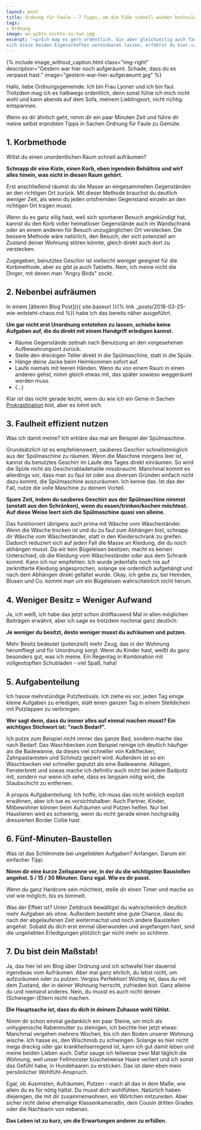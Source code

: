 ```yaml
---
layout: post
title: Ordnung für Faule – 7 Tipps, um die Füße schnell wieder hochzulegen
tags:
- Ordnung
image: wo-gibts-nichts-zu-tun.jpg
excerpt: "<p>Ich mag es gern ordentlich, bin aber gleichzeitig auch faul. Wie
sich diese beiden Eigenschaften vereinbaren lassen, erfährst du hier.</p>"
---
```


{% include image_without_caption.html
  class="img-right"
  description="Gestern war hier noch aufgeräumt. Schade, dass du es verpasst hast."
  image="gestern-war-hier-aufgeraeumt.jpg"
%}

Hallo, liebe Ordnungsgemeinde. Ich bin Frau Lyoner und ich bin faul.
Trotzdem mag ich es halbwegs ordentlich, denn sonst fühle ich mich nicht wohl
und kann abends auf dem Sofa, meinem Lieblingsort, nicht richtig entspannen.

Wenn es dir ähnlich geht, nimm dir ein paar Minuten Zeit und führe dir meine
selbst erprobten Tipps in Sachen Ordnung für Faule zu Gemüte.

## 1. Korbmethode

Willst du einen unordentlichen Raum schnell aufräumen?

**Schnapp dir eine Kiste, einen Korb, eben irgendein Behältnis und wirf
alles hinein, was nicht in diesen Raum gehört.**

Erst anschließend räumst du die Masse an eingesammelten Gegenständen an
den richtigen Ort zurück. Mit dieser Methode brauchst du deutlich
weniger Zeit, als wenn du jeden ortsfremden Gegenstand einzeln an den
richtigen Ort tragen musst.

Wenn du es ganz eilig hast, weil sich spontaner Besuch angekündigt hat,
kannst du den Korb voller heimatloser Gegenstände auch im Wandschrank
oder an einem anderen für Besuch unzugänglichen Ort verstecken. Die
bessere Methode wäre natürlich, den Besuch, der sich potenziell am
Zustand deiner Wohnung stören könnte, gleich direkt auch dort zu
verstecken.

Zugegeben, benutztes Geschirr ist vielleicht weniger geeignet für die
Korbmethode, aber es gibt ja auch Tabletts. Nein, ich meine nicht die
Dinger, mit denen man "Angry Birds" zockt.

## 2. Nebenbei aufräumen

In einem [älteren Blog Post]({{ site.baseurl }}{% link _posts/2018-03-25-wie-entsteht-chaos.md %}) habe ich das bereits näher ausgeführt.

**Um gar nicht erst Unordnung entstehen zu lassen, schiebe keine
Aufgaben auf, die du direkt mit einem Handgriff erledigen kannst.**

-   Räume Gegenstände zeitnah nach Benutzung an den vorgesehenen
    Aufbewahrungsort zurück.
-   Stelle den dreckigen Teller direkt in die Spülmaschine, statt in die
    Spüle.
-   Hänge deine Jacke beim Heimkommen sofort auf.
-   Laufe niemals mit leeren Händen. Wenn du von einem Raum in einen
    anderen gehst, nimm gleich etwas mit, das später sowieso weggeräumt
    werden muss.
-   (...)

Klar ist das nicht gerade leicht, wenn du wie ich ein Genie in Sachen
[Prokrastination](https://de.wikipedia.org/wiki/Prokrastination) bist,
aber es lohnt sich.

## 3. Faulheit effizient nutzen

Was ich damit meine? Ich erkläre das mal am Beispiel der Spülmaschine.

Grundsätzlich ist es empfehlenswert, sauberes Geschirr schnellstmöglich
aus der Spülmaschine zu räumen. Wenn die Maschine morgens leer ist,
kannst du benutztes Geschirr im Laufe des Tages direkt einräumen. So
wird die Spüle nicht als Geschirrabladehalde missbraucht. Manchmal kommt
es allerdings vor, dass man zu faul ist oder aus diversen Gründen
einfach nicht dazu kommt, die Spülmaschine auszuräumen. Ich kenne das.
Ist das der Fall, nutze die volle Maschine zu deinem Vorteil.

**Spare Zeit, indem du sauberes Geschirr aus der Spülmaschine nimmst
(anstatt aus den Schränken), wenn du essen/trinken/kochen möchtest. Auf
diese Weise leert sich die Spülmaschine quasi von alleine.**

Das funktioniert übrigens auch prima mit Wäsche vom Wäscheständer. Wenn
die Wäsche trocken ist und du zu faul zum Abhängen bist, schnapp dir
Wäsche vom Wäscheständer, statt in den Kleiderschrank zu greifen.
Dadurch reduziert sich auf jeden Fall die Masse an Kleidung, die du noch
abhängen musst. Da wir kein Bügeleisen besitzen, macht es keinen
Unterschied, ob die Kleidung vom Wäscheständer oder aus dem Schrank
kommt. Kann ich nur empfehlen. Ich wurde jedenfalls noch nie auf
zerknitterte Kleidung angesprochen, solange sie ordentlich aufgehängt
und nach dem Abhängen direkt gefaltet wurde. Okay, ich gebe zu, bei
Hemden, Blusen und Co. kommt man um ein Bügeleisen wahrscheinlich nicht
herum.

## 4. Weniger Besitz = Weniger Aufwand

Ja, ich weiß, ich habe das jetzt schon drölftausend Mal in allen
möglichen Beiträgen erwähnt, aber ich sage es trotzdem nochmal ganz
deutlich:

**Je weniger du besitzt, desto weniger musst du aufräumen und putzen.**

Mehr Besitz bedeutet (potenziell) mehr Zeug, das in der Wohnung
herumfliegt und für Unordnung sorgt. Wenn du Kinder hast, weißt du ganz
besonders gut, was ich meine. Ein Regentag in Kombination mit
vollgestopften Schubladen - viel Spaß, haha!

## 5. Aufgabenteilung

Ich hasse mehrstündige Putzfestivals. Ich ziehe es vor, jeden Tag einige
kleine Aufgaben zu erledigen, statt einen ganzen Tag in einem
Stelldichein mit Putzlappen zu verbringen.

**Wer sagt denn, dass du immer alles auf einmal machen musst? Ein
wichtiges Stichwort ist: "nach Bedarf".**

Ich putze zum Beispiel nicht immer das ganze Bad, sondern mache das nach
Bedarf. Das Waschbecken zum Beispiel reinige ich deutlich häufiger als
die Badewanne, da dieses viel schneller von Kalkflecken, Zahnpastaresten
und Schmutz geziert wird. Außerdem ist so ein Waschbecken viel schneller
geputzt als eine Badewanne. Ablagen, Fensterbrett und sowas mache ich
definitiv auch nicht bei jedem Badputz mit, sondern nur wenn ich sehe,
dass es langsam nötig wird, die Staubschicht zu entfernen.

A propos Aufgabenteilung: Ich hoffe, ich muss das nicht wirklich
explizit erwähnen, aber ich tue es vorsichtshalber: Auch Partner,
Kinder, Mitbewohner können beim Aufräumen und Putzen helfen. Nur bei
Haustieren wird es schwierig, wenn du nicht gerade einen hochgradig
dressierten Border Collie hast.

## 6. Fünf-Minuten-Baustellen

Was ist das Schlimmste bei ungeliebten Aufgaben? Anfangen.
Darum ein einfacher Tipp:

**Nimm dir eine kurze Zeitspanne vor, in der du die wichtigsten
Baustellen angehst. 5 / 15 / 30 Minuten. Ganz egal. Wie es dir passt.**

Wenn du ganz Hardcore sein möchtest, stelle dir einen Timer und mache so
viel wie möglich, bis es bimmelt.

Was der Effekt ist? Unter Zeitdruck bewältigst du wahrscheinlich
deutlich mehr Aufgaben als ohne. Außerdem besteht eine gute Chance, dass
du nach der abgelaufenen Zeit weitermachst und noch andere Baustellen
angehst. Sobald du dich erst einmal überwunden und angefangen hast, sind
die ungeliebten Erledigungen plötzlich gar nicht mehr so schlimm.

## 7. Du bist dein Maßstab!

Ja, das hier ist ein Blog über Ordnung und ich schwafel hier dauernd
irgendwas vom Aufräumen. Aber mal ganz ehrlich, du lebst nicht, um
aufzuräumen oder zu putzen. Vergiss Perfektion! Wichtig ist, dass du mit
dem Zustand, der in deiner Wohnung herrscht, zufrieden bist. Ganz
alleine du und niemand anderes. Nein, du musst es auch nicht deinen
(Schwieger-)Eltern recht machen.

**Die Hauptsache ist, dass du dich in deinem Zuhause wohl fühlst.**

Nimm dir schon einmal gedanklich ein paar Steine, um mich als
unhygienische Rabenmutter zu steinigen, ich beichte hier jetzt etwas:
Manchmal vergehen mehrere Wochen, bis ich den Boden unserer Wohnung
wische. Ich hasse es, den Wischmob zu schwingen. Solange es hier nicht
mega dreckig oder gar krankheitserregend ist, kann ich gut damit leben
und meine beiden Lieben auch. Dafür sauge ich teilweise zwei Mal täglich
die Wohnung, weil unser Fellmonster büschelweise Haare verliert und ich
sonst das Gefühl habe, in Hundehaaren zu ersticken. Das ist dann eben
mein persönlicher Wohlfühl-Anspruch.

Egal, ob Ausmisten, Aufräumen, Putzen - mach all das in dem Maße, wie
allein du es für nötig hältst. Du musst dich wohlfühlen. Natürlich haben
diejenigen, die mit dir zusammenwohnen, ein Wörtchen mitzureden. Aber
sicher nicht deine ehemalige Klassenkameradin, dein Cousin dritten
Grades oder die Nachbarin von nebenan.

**Das Leben ist zu kurz, um die Erwartungen anderer zu erfüllen.**
